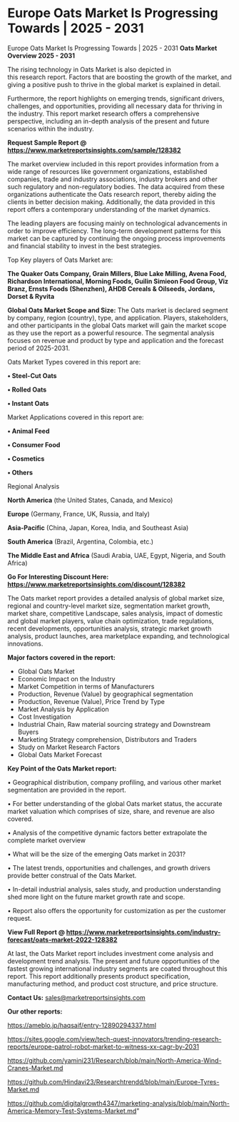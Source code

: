 # Europe Oats Market Is Progressing Towards | 2025 - 2031
Europe Oats Market Is Progressing Towards | 2025 - 2031
<Strong> Oats Market Overview 2025 - 2031</strong>

The rising technology in Oats Market is also depicted in this research report. Factors that are boosting the growth of the market, and giving a positive push to thrive in the global market is explained in detail.

Furthermore, the report highlights on emerging trends, significant drivers, challenges, and opportunities, providing all necessary data for thriving in the industry. This report market research offers a comprehensive perspective, including an in-depth analysis of the present and future scenarios within the industry.

<strong>Request Sample Report @ <a href=https://www.marketreportsinsights.com/sample/128382>https://www.marketreportsinsights.com/sample/128382</a></strong>

The market overview included in this report provides information from a wide range of resources like government organizations, established companies, trade and industry associations, industry brokers and other such regulatory and non-regulatory bodies. The data acquired from these organizations authenticate the Oats research report, thereby aiding the clients in better decision making. Additionally, the data provided in this report offers a contemporary understanding of the market dynamics.

The leading players are focusing mainly on technological advancements in order to improve efficiency. The long-term development patterns for this market can be captured by continuing the ongoing process improvements and financial stability to invest in the best strategies.

Top Key players of Oats Market are:

<strong>The Quaker Oats Company, Grain Millers, Blue Lake Milling, Avena Food, Richardson International, Morning Foods, Guilin Simieon Food Group, Viz Branz, Ernsts Foods (Shenzhen), AHDB Cereals & Oilseeds, Jordans, Dorset & Ryvita</strong>

<strong><b>Global Oats Market Scope and Size:</b></strong>
The Oats market is declared segment by company, region (country), type, and application. Players, stakeholders, and other participants in the global Oats market will gain the market scope as they use the report as a powerful resource. The segmental analysis focuses on revenue and product by type and application and the forecast period of 2025-2031.

Oats Market Types covered in this report are:

<strong>• Steel-Cut Oats

• Rolled Oats

• Instant Oats</strong>

Market Applications covered in this report are:

<strong>• Animal Feed

• Consumer Food

• Cosmetics

• Others</strong> 

Regional Analysis

<strong>North America</strong> (the United States, Canada, and Mexico)

<strong>Europe</strong> (Germany, France, UK, Russia, and Italy)

<strong>Asia-Pacific</strong> (China, Japan, Korea, India, and Southeast Asia)

<strong>South America</strong> (Brazil, Argentina, Colombia, etc.)

<strong>The Middle East and Africa</strong> (Saudi Arabia, UAE, Egypt, Nigeria, and South Africa)

<strong>Go For Interesting Discount Here: <a href=https://www.marketreportsinsights.com/discount/128382>https://www.marketreportsinsights.com/discount/128382</a></strong>

The Oats market report provides a detailed analysis of global market size, regional and country-level market size, segmentation market growth, market share, competitive Landscape, sales analysis, impact of domestic and global market players, value chain optimization, trade regulations, recent developments, opportunities analysis, strategic market growth analysis, product launches, area marketplace expanding, and technological innovations.

<strong><b>Major factors covered in the report:</b></strong>
<ul>
  <li>Global Oats Market </li>
  <li>Economic Impact on the Industry</li>
  <li>Market Competition in terms of Manufacturers</li>
  <li>Production, Revenue (Value) by geographical segmentation</li>
  <li>Production, Revenue (Value), Price Trend by Type</li>
  <li>Market Analysis by Application</li>
  <li>Cost Investigation</li>
  <li>Industrial Chain, Raw material sourcing strategy and Downstream Buyers</li>
  <li>Marketing Strategy comprehension, Distributors and Traders</li>
  <li>Study on Market Research Factors</li>
  <li>Global Oats Market Forecast</li>
</ul>

<strong><b>Key Point of the Oats Market report:</b></strong>

• Geographical distribution, company profiling, and various other market segmentation are provided in the report.

• For better understanding of the global Oats market status, the accurate market valuation which comprises of size, share, and revenue are also covered.

• Analysis of the competitive dynamic factors better extrapolate the complete market overview

• What will be the size of the emerging Oats market in 2031?

• The latest trends, opportunities and challenges, and growth drivers provide better construal of the Oats Market.

• In-detail industrial analysis, sales study, and production understanding shed more light on the future market growth rate and scope.

• Report also offers the opportunity for customization as per the customer request.

<strong><b>View Full Report @ <a href=https://www.marketreportsinsights.com/industry-forecast/oats-market-2022-128382>https://www.marketreportsinsights.com/industry-forecast/oats-market-2022-128382</a></b></strong>


At last, the Oats Market report includes investment come analysis and development trend analysis. The present and future opportunities of the fastest growing international industry segments are coated throughout this report. This report additionally presents product specification, manufacturing method, and product cost structure, and price structure.

<strong>Contact Us:</strong>
sales@marketreportsinsights.com

<strong>Our other reports:</strong>

<a href=https://ameblo.jp/haqsaif/entry-12890294337.html>https://ameblo.jp/haqsaif/entry-12890294337.html</a>

<a href=https://sites.google.com/view/tech-quest-innovators/trending-research-reports/europe-patrol-robot-market-to-witness-xx-cagr-by-2031>https://sites.google.com/view/tech-quest-innovators/trending-research-reports/europe-patrol-robot-market-to-witness-xx-cagr-by-2031</a>

<a href=https://github.com/yamini231/Research/blob/main/North-America-Wind-Cranes-Market.md>https://github.com/yamini231/Research/blob/main/North-America-Wind-Cranes-Market.md</a>

<a href=https://github.com/Hindavi23/Researchtrendd/blob/main/Europe-Tyres-Market.md>https://github.com/Hindavi23/Researchtrendd/blob/main/Europe-Tyres-Market.md</a>

<a href=https://github.com/digitalgrowth4347/marketing-analysis/blob/main/North-America-Memory-Test-Systems-Market.md>https://github.com/digitalgrowth4347/marketing-analysis/blob/main/North-America-Memory-Test-Systems-Market.md</a>"
